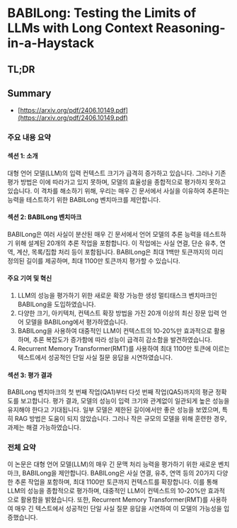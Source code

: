 # BABILong: Testing the Limits of LLMs with Long Context Reasoning-in-a-Haystack
## TL;DR
## Summary
- [https://arxiv.org/pdf/2406.10149.pdf](https://arxiv.org/pdf/2406.10149.pdf)

### 주요 내용 요약

#### 섹션 1: 소개
대형 언어 모델(LLM)의 입력 컨텍스트 크기가 급격히 증가하고 있습니다. 그러나 기존 평가 방법은 이에 따라가고 있지 못하며, 모델의 효율성을 종합적으로 평가하지 못하고 있습니다. 이 격차를 해소하기 위해, 우리는 매우 긴 문서에서 사실을 이유하여 추론하는 능력을 테스트하기 위한 BABILong 벤치마크를 제안합니다.

#### 섹션 2: BABILong 벤치마크
BABILong은 여러 사실이 분산된 매우 긴 문서에서 언어 모델의 추론 능력을 테스트하기 위해 설계된 20개의 추론 작업을 포함합니다. 이 작업에는 사실 연결, 단순 유추, 연역, 계산, 목록/집합 처리 등이 포함됩니다. BABILong은 최대 1백만 토큰까지의 미리 정의된 길이를 제공하며, 최대 1100만 토큰까지 평가할 수 있습니다.

#### 주요 기여 및 혁신
1. LLM의 성능을 평가하기 위한 새로운 확장 가능한 생성 멀티태스크 벤치마크인 BABILong을 도입하였습니다.
2. 다양한 크기, 아키텍처, 컨텍스트 확장 방법을 가진 20개 이상의 최신 장문 입력 언어 모델을 BABILong에서 평가하였습니다.
3. BABILong을 사용하여 대중적인 LLM이 컨텍스트의 10-20%만 효과적으로 활용하며, 추론 복잡도가 증가함에 따라 성능이 급격히 감소함을 발견하였습니다.
4. Recurrent Memory Transformer(RMT)를 사용하여 최대 1100만 토큰에 이르는 텍스트에서 성공적인 단일 사실 질문 응답을 시연하였습니다.

#### 섹션 3: 평가 결과
BABILong 벤치마크의 첫 번째 작업(QA1)부터 다섯 번째 작업(QA5)까지의 평균 정확도를 보고합니다. 평가 결과, 모델의 성능이 입력 크기와 관계없이 일관되게 높은 성능을 유지해야 한다고 기대됩니다. 일부 모델은 제한된 길이에서만 좋은 성능을 보였으며, 특히 RAG 방법은 도움이 되지 않았습니다. 그러나 작은 규모의 모델을 위해 훈련한 경우, 과제는 해결 가능하였습니다.

### 전체 요약
이 논문은 대형 언어 모델(LLM)의 매우 긴 문맥 처리 능력을 평가하기 위한 새로운 벤치마크, BABILong을 제안합니다. BABILong은 사실 연결, 유추, 연역 등의 20가지 다양한 추론 작업을 포함하며, 최대 1100만 토큰까지 컨텍스트를 확장합니다. 이를 통해 LLM의 성능을 종합적으로 평가하며, 대중적인 LLM이 컨텍스트의 10-20%만 효과적으로 활용함을 밝혔습니다. 또한, Recurrent Memory Transformer(RMT)를 사용하여 매우 긴 텍스트에서 성공적인 단일 사실 질문 응답을 시연하여 이 모델의 가능성을 입증했습니다.